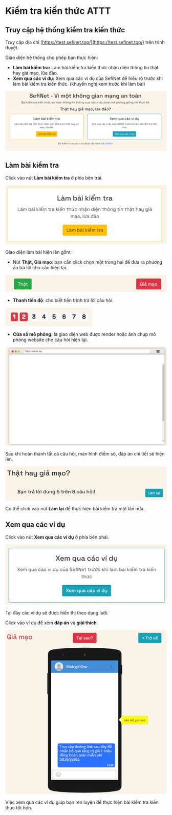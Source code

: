# Kiểm tra kiến thức ATTT

## Truy cập hệ thống kiểm tra kiến thức

Truy cập địa chỉ [https://test.sefinet.top/](https://test.sefinet.top/) trên trình duyệt.

Giao diện hệ thống cho phép bạn thực hiện:

* **Làm bài kiểm tra:** Làm bài kiểm tra kiến thức nhận diện thông tin thật hay giả mạo, lừa đảo.
* **Xem qua các ví dụ:** Xem qua các ví dụ của SefiNet để hiểu rõ trước khi làm bài kiểm tra kiến thức. (khuyến nghị xem trước khi làm bài)

![](<../.gitbook/assets/image (35).png>)

## Làm bài kiểm tra

Click vào nút **Làm bài kiểm tra** ở phía bên trái.

![](<../.gitbook/assets/image (32).png>)

Giao diện làm bài hiện lên gồm:

* Nút **Thật, Giả mạo**: bạn cần click chọn một trong hai để đưa ra phương án trả lời cho câu hiện tại.

![](<../.gitbook/assets/image (40).png>)

* **Thanh tiến độ**: cho biết tiến trình trả lời câu hỏi.

![](<../.gitbook/assets/image (31).png>)

* **Cửa sổ mô phỏng:** là giao diện web được render hoặc ảnh chụp mô phỏng website cho câu hỏi hiện tại.

![](<../.gitbook/assets/image (34).png>)

Sau khi hoàn thành tất cả câu hỏi, màn hình điểm số, đáp án chi tiết sẽ hiện lên.

![](<../.gitbook/assets/image (39).png>)

Có thể click vào nút **Làm lại** để thực hiện bài kiểm tra một lần nữa.

## Xem qua các ví dụ

Click vào nút **Xem qua các ví dụ** ở phía bên phải.

![](<../.gitbook/assets/image (37).png>)

Tại đây các ví dụ sẽ được hiển thị theo dạng lưới.&#x20;

Click vào ví dụ để xem **đáp án** và **giải thích**.

![](<../.gitbook/assets/image (30).png>)

Việc xem qua các ví dụ giúp bạn rèn luyện để thực hiện bài kiểm tra kiến thức tốt hơn.
